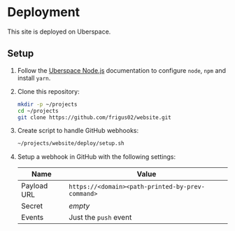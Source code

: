 # Deployment

This site is deployed on Uberspace.

## Setup

1. Follow the [Uberspace Node.js](https://wiki.uberspace.de/development:nodejs) documentation to configure `node`, `npm` and install `yarn`.

1. Clone this repository:

   ```sh
   mkdir -p ~/projects
   cd ~/projects
   git clone https://github.com/frigus02/website.git
   ```

1. Create script to handle GitHub webhooks:

   ```sh
   ~/projects/website/deploy/setup.sh
   ```

1. Setup a webhook in GitHub with the following settings:

   | Name        | Value                                            |
   | ----------- | ------------------------------------------------ |
   | Payload URL | `https://<domain><path-printed-by-prev-command>` |
   | Secret      | _empty_                                          |
   | Events      | Just the `push` event                            |
